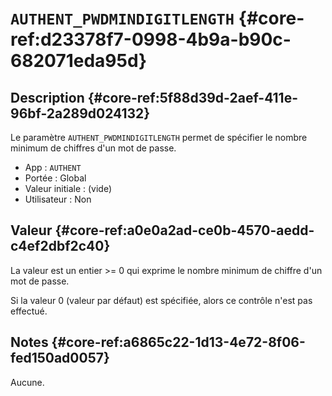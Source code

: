 # `AUTHENT_PWDMINDIGITLENGTH` {#core-ref:d23378f7-0998-4b9a-b90c-682071eda95d}

## Description {#core-ref:5f88d39d-2aef-411e-96bf-2a289d024132}

Le paramètre `AUTHENT_PWDMINDIGITLENGTH` permet de spécifier le nombre minimum
de chiffres d'un mot de passe.

*   App : `AUTHENT`
*   Portée : Global
*   Valeur initiale : (vide)
*   Utilisateur : Non

## Valeur {#core-ref:a0e0a2ad-ce0b-4570-aedd-c4ef2dbf2c40}

La valeur est un entier >= 0 qui exprime le nombre minimum de chiffre d'un mot
de passe.

Si la valeur 0 (valeur par défaut) est spécifiée, alors ce contrôle n'est pas
effectué.

## Notes {#core-ref:a6865c22-1d13-4e72-8f06-fed150ad0057}

Aucune.

<!-- links -->